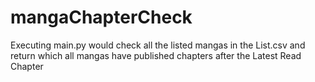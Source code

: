# mangaChapterCheck
Executing main.py would check all the listed mangas in the List.csv and return which all mangas have published chapters after the Latest Read Chapter
